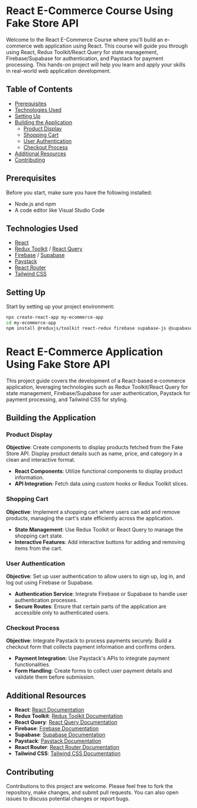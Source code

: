 # React E-Commerce Course Using Fake Store API

Welcome to the React E-Commerce Course where you'll build an e-commerce web application using React. This course will guide you through using React, Redux Toolkit/React Query for state management, Firebase/Supabase for authentication, and Paystack for payment processing. This hands-on project will help you learn and apply your skills in real-world web application development.

## Table of Contents

- [Prerequisites](#prerequisites)
- [Technologies Used](#technologies-used)
- [Setting Up](#setting-up)
- [Building the Application](#building-the-application)
  - [Product Display](#product-display)
  - [Shopping Cart](#shopping-cart)
  - [User Authentication](#user-authentication)
  - [Checkout Process](#checkout-process)
- [Additional Resources](#additional-resources)
- [Contributing](#contributing)

## Prerequisites

Before you start, make sure you have the following installed:

- Node.js and npm
- A code editor like Visual Studio Code

## Technologies Used

- [React](https://reactjs.org/docs/getting-started.html)
- [Redux Toolkit](https://redux-toolkit.js.org/introduction/getting-started) / [React Query](https://react-query.tanstack.com/overview)
- [Firebase](https://firebase.google.com/docs/web/setup) / [Supabase](https://supabase.io/docs)
- [Paystack](https://paystack.com/docs/payments/accept-payments)
- [React Router](https://reactrouter.com/web/guides/quick-start)
- [Tailwind CSS](https://tailwindcss.com/docs)

## Setting Up

Start by setting up your project environment:

```bash
npx create-react-app my-ecommerce-app
cd my-ecommerce-app
npm install @reduxjs/toolkit react-redux firebase supabase-js @supabase/supabase-js react-router-dom @tailwindcss/postcss7-compat tailwindcss@npm:@tailwindcss/postcss7-compat autoprefixer@^9
```

# React E-Commerce Application Using Fake Store API

This project guide covers the development of a React-based e-commerce application, leveraging technologies such as Redux Toolkit/React Query for state management, Firebase/Supabase for user authentication, Paystack for payment processing, and Tailwind CSS for styling.

## Building the Application

### Product Display

**Objective**: Create components to display products fetched from the Fake Store API. Display product details such as name, price, and category in a clean and interactive format.

- **React Components**: Utilize functional components to display product information.
- **API Integration**: Fetch data using custom hooks or Redux Toolkit slices.

### Shopping Cart

**Objective**: Implement a shopping cart where users can add and remove products, managing the cart's state efficiently across the application.

- **State Management**: Use Redux Toolkit or React Query to manage the shopping cart state.
- **Interactive Features**: Add interactive buttons for adding and removing items from the cart.

### User Authentication

**Objective**: Set up user authentication to allow users to sign up, log in, and log out using Firebase or Supabase.

- **Authentication Service**: Integrate Firebase or Supabase to handle user authentication processes.
- **Secure Routes**: Ensure that certain parts of the application are accessible only to authenticated users.

### Checkout Process

**Objective**: Integrate Paystack to process payments securely. Build a checkout form that collects payment information and confirms orders.

- **Payment Integration**: Use Paystack's APIs to integrate payment functionalities.
- **Form Handling**: Create forms to collect user payment details and validate them before submission.

## Additional Resources

- **React**: [React Documentation](https://reactjs.org/docs/getting-started.html)
- **Redux Toolkit**: [Redux Toolkit Documentation](https://redux-toolkit.js.org/introduction/getting-started)
- **React Query**: [React Query Documentation](https://react-query.tanstack.com/overview)
- **Firebase**: [Firebase Documentation](https://firebase.google.com/docs/web/setup)
- **Supabase**: [Supabase Documentation](https://supabase.io/docs/guides/auth)
- **Paystack**: [Paystack Documentation](https://paystack.com/docs/payments/accept-payments)
- **React Router**: [React Router Documentation](https://reactrouter.com/web/guides/quick-start)
- **Tailwind CSS**: [Tailwind CSS Documentation](https://tailwindcss.com/docs)

## Contributing

Contributions to this project are welcome. Please feel free to fork the repository, make changes, and submit pull requests. You can also open issues to discuss potential changes or report bugs.
